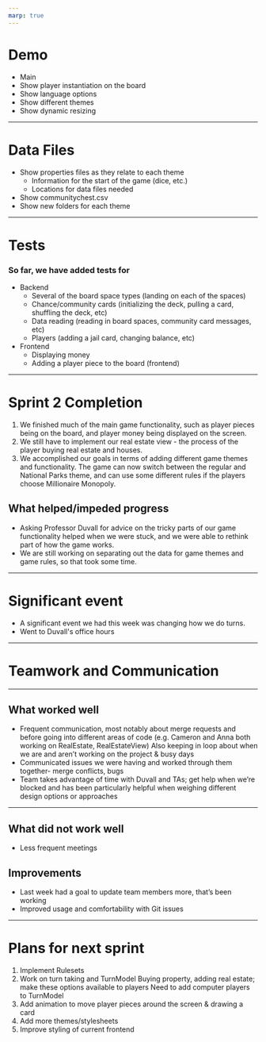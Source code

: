 ```yaml
---
marp: true
---
```


# Demo
* Main
* Show player instantiation on the board
* Show language options
* Show different themes
* Show dynamic resizing
---
                   
# Data Files
* Show properties files as they relate to each theme
    * Information for the start of the game (dice, etc.)
    * Locations for data files needed
* Show communitychest.csv
* Show new folders for each theme

---

# Tests
### So far, we have added tests for
* Backend
    * Several of the board space types (landing on each of the spaces)
    * Chance/community cards (initializing the deck, pulling a card, shuffling the deck, etc)
    * Data reading (reading in board spaces, community card messages, etc)
    * Players (adding a jail card, changing balance, etc)
* Frontend
    * Displaying money
    * Adding a player piece to the board (frontend)

---

# Sprint 2 Completion
 1. We finished much of the main game functionality, such as player pieces being on the board, and player money being displayed on the screen.
2. We still have to implement our real estate view - the process of the player buying real estate and houses.
3. We accomplished our goals in terms of adding different game themes and functionality. The game can now switch between the regular and National Parks theme, and can use some different rules if the players choose Millionaire Monopoly.
## What helped/impeded progress
 * Asking Professor Duvall for advice on the tricky parts of our game functionality helped when we were stuck, and we were able to rethink part of how the game works.
 * We are still working on separating out the data for game themes and game rules, so that took some time.
 ---
 # Significant event
 
 * A significant event we had this week was changing how we do turns. 
 * Went to Duvall's office hours
 ---
 
 # Teamwork and Communication
 ---
 ## What worked well
* Frequent communication, most notably about merge requests and before going into different areas of code (e.g. Cameron and Anna both working on RealEstate, RealEstateView)
Also keeping in loop about when we are and aren’t working on the project & busy days
 * Communicated issues we were having and worked through them together- merge conflicts, bugs
* Team takes advantage of time with Duvall and TAs; get help when we’re blocked and has been particularly helpful when weighing different design options or approaches
 ---
 ## What did not work well
* Less frequent meetings

 ## Improvements
 * Last week had a goal to update team members more, that’s been working
* Improved usage and comfortability with Git issues
---
 # Plans for next sprint
1. Implement Rulesets
2. Work on turn taking and TurnModel
    Buying property, adding real estate; make these options available to players
Need to add computer players to TurnModel
3. Add animation to move player pieces around the screen & drawing a card
4. Add more themes/stylesheets
5. Improve styling of current frontend
